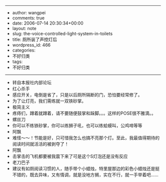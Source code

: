 - --
- author: wangpei
- comments: true
- date: 2006-07-14 20:30:34+00:00
- layout: note
- slug: the-voice-controlled-light-system-in-toilets
- title: 厕所装了声控灯后
- wordpress_id: 466
- categories:
- 不好归类
- tags:
- 不好归类
- --
- 转自本报社内部论坛
- 红心杀手
- 感应开关，电倒是省了，只是以后厕所隔断的门，恐怕要经常修了。
- 为了让灯亮，我们需练就一双铁砂掌。
- 极简主义
- 疼痔们，蹲着就蹲着，请不要随便鼓掌和跺脚。。。这样的POSE很不雅滴。。
- 螺丝刀
- 你可以不练铁砂掌，你可以练狮子吼，也可以练蛤蟆叫，公鸡啼等等
- 阿飘
- 难怪～～！节能是好，只可惜我怎么也搞不亮那个灯。至此，我最值得期待的阅读时间就活活的被剥夺了！
- 阿飘
- 击掌击的飞机都要被我震下来了可是这个S灯泡还是没有反应
- 老刀巴子
- 建议有如厕阅读习惯的人，随手带个小蜡烛，特里屋那边的彩色小蜡烛还是挺不错的，既去异味，又有情调，就是没地方搁，实在不行，就一手举着吧……
